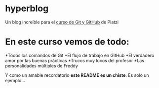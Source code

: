 # hyperblog
Un blog increíble para el [curso de Git y GitHub](https://platzi.com/cursos/git-github/) de Platzi


# En este curso vemos de todo:
*Todos los comandos de Git
*El flujo de trabajo en GitHub
*El verdadero amor por las buenas prácticas
*Trucos muy locos del profesor
*Las personalidades múltiples de Freddy

Y como un amable recordatorio **este README es un chiste**. Es solo un ejemplo...


